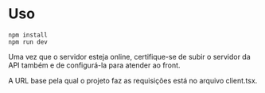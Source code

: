# Uso

```shell
npm install
npm run dev
```

Uma vez que o servidor esteja online, certifique-se de subir o servidor da API também e de configurá-la para atender ao front.

A URL base pela qual o projeto faz as requisições está no arquivo client.tsx.